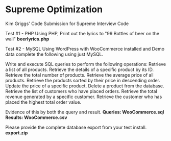 # Supreme Optimization
Kim Griggs' Code Submission for Supreme Interview Code

Test #1  - PHP
Using PHP, Print out the lyrics to "99 Bottles of beer on the wall" 
**beerlyrics.php**

Test #2 - MySQL
Using WordPress with WooCommerce installed and Demo data complete the following using just MySQL. 

Write and execute SQL queries to perform the following operations:
Retrieve a list of all products.
Retrieve the details of a specific product by its ID.
Retrieve the total number of products.
Retrieve the average price of all products.
Retrieve the products sorted by their price in descending order.
Update the price of a specific product.
Delete a product from the database.
Retrieve the list of customers who have placed orders.
Retrieve the total revenue generated by a specific customer.
Retrieve the customer who has placed the highest total order value.

Evidence of this by both the query and result. 
**Queries: WooCommerce.sql
Results: WooCommerce.csv**

Please provide the complete database export from your test install.
**export.zip**

